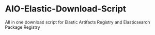 # AIO-Elastic-Download-Script
All in one download script for Elastic Artifacts Registry and Elasticsearch Package Registry
